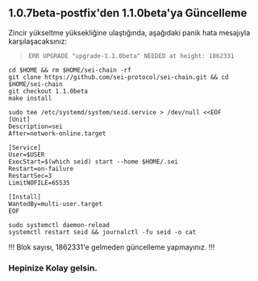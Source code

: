 ## 1.0.7beta-postfix'den 1.1.0beta'ya Güncelleme

Zincir yükseltme yüksekliğine ulaştığında, aşağıdaki panik hata mesajıyla karşılaşacaksınız:

> `ERR UPGRADE "upgrade-1.1.0beta" NEEDED at height: 1862331`

```
cd $HOME && rm $HOME/sei-chain -rf
git clone https://github.com/sei-protocol/sei-chain.git && cd $HOME/sei-chain
git checkout 1.1.0beta
make install

sudo tee /etc/systemd/system/seid.service > /dev/null <<EOF
[Unit]
Description=sei
After=network-online.target

[Service]
User=$USER
ExecStart=$(which seid) start --home $HOME/.sei
Restart=on-failure
RestartSec=3
LimitNOFILE=65535

[Install]
WantedBy=multi-user.target
EOF

sudo systemctl daemon-reload
systemctl restart seid && journalctl -fu seid -o cat
```

!!! Blok sayısı, 1862331'e gelmeden güncelleme yapmayınız. !!!

### Hepinize Kolay gelsin.
